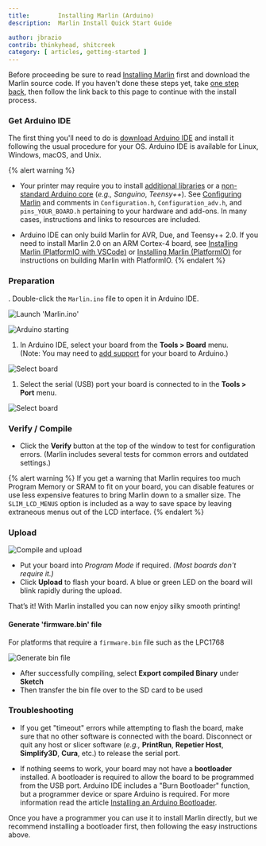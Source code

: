 ```yaml
---
title:        Installing Marlin (Arduino)
description:  Marlin Install Quick Start Guide

author: jbrazio
contrib: thinkyhead, shitcreek
category: [ articles, getting-started ]
---
```


Before proceeding be sure to read [Installing Marlin](install.html) first and download the Marlin source code. If you haven't done these steps yet, take [one step back](install.html), then follow the link back to this page to continue with the install process.

### Get Arduino IDE

The first thing you'll need to do is [download Arduino IDE](//www.arduino.cc/en/Main/Software) and install it following the usual procedure for your OS. Arduino IDE is available for Linux, Windows, macOS, and Unix.

{% alert warning %}
- Your printer may require you to install [additional libraries](//www.arduino.cc/en/Guide/Libraries) or a [non-standard Arduino core](//www.arduino.cc/en/Guide/Cores) (_e.g.,_ *Sanguino*, *Teensy++*). See [Configuring Marlin](/docs/configuration/configuration.html) and comments in `Configuration.h`, `Configuration_adv.h`, and `pins_YOUR_BOARD.h` pertaining to your hardware and add-ons. In many cases, instructions and links to resources are included.

- Arduino IDE can only build Marlin for AVR, Due, and Teensy++ 2.0. If you need to install Marlin 2.0 on an ARM Cortex-4 board, see [Installing Marlin (PlatformIO with VSCode)](install_platformio_vscode.html) or [Installing Marlin (PlatformIO)](install_platformio.html) for instructions on building Marlin with PlatformIO.
{% endalert %}

### Preparation

. Double-click the `Marlin.ino` file to open it in Arduino IDE.

![Launch 'Marlin.ino'](/assets/images/basics/install_arduino/marlin_ino.png)

![Arduino starting](/assets/images/basics/install_arduino/arduino.png)

1. In Arduino IDE, select your board from the **Tools > Board** menu.<br />(Note: You may need to [add support](//www.arduino.cc/en/Guide/Cores) for your board to Arduino.)

![Select board](/assets/images/basics/install_arduino/select_board.png)


1. Select the serial (USB) port your board is connected to in the **Tools > Port** menu.

![Select board](/assets/images/basics/install_arduino/select_usb_port.png)

### Verify / Compile

- Click the **Verify** button at the top of the window to test for configuration errors.
  (Marlin includes several tests for common errors and outdated settings.)

{% alert warning %}
If you get a warning that Marlin requires too much Program Memory or SRAM to fit on your board, you can disable features or use less expensive features to bring Marlin down to a smaller size. The `SLIM_LCD_MENUS` option is included as a way to save space by leaving extraneous menus out of the LCD interface.
{% endalert %}

### Upload

![Compile and upload](/assets/images/basics/install_arduino/compile_upload.png)

- Put your board into *Program Mode* if required. _(Most boards don't require it.)_
- Click **Upload** to flash your board. A blue or green LED on the board will blink rapidly during the upload.

That’s it! With Marlin installed you can now enjoy silky smooth printing!

#### Generate 'firmware.bin' file

For platforms that require a `firmware.bin` file such as the LPC1768

![Generate bin file](/assets/images/basics/install_arduino/firmware_bin.png)

- After successfully compiling, select **Export compiled Binary** under **Sketch**
- Then transfer the bin file over to the SD card to be used

### Troubleshooting

- If you get "timeout" errors while attempting to flash the board, make sure that no other software is connected with the board. Disconnect or quit any host or slicer software (_e.g.,_ **PrintRun**, **Repetier Host**, **Simplify3D**, **Cura**, etc.) to release the serial port.

- If nothing seems to work, your board may not have a **bootloader** installed. A bootloader is required to allow the board to be programmed from the USB port. Arduino IDE includes a "Burn Bootloader" function, but a programmer device or spare Arduino is required. For more information read the article [Installing an Arduino Bootloader](//learn.sparkfun.com/tutorials/installing-an-arduino-bootloader/all).

Once you have a programmer you can use it to install Marlin directly, but we recommend installing a bootloader first, then following the easy instructions above.
